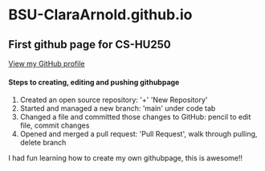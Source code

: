 # **BSU-ClaraArnold.github.io**
## First github page for CS-HU250
[View my GitHub profile](https://github.com/claraarnold)

#### Steps to creating, editing and pushing githubpage
1. Created an open source repository: '+' 'New Repository'
2. Started and managed a new branch: 'main' under code tab
3. Changed a file and committed those changes to GitHub: pencil to edit file, commit changes
4. Opened and merged a pull request: 'Pull Request', walk through pulling, delete branch

I had fun learning how to create my own githubpage, this is awesome!!
